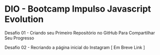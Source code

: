 # DIO - Bootcamp Impulso Javascript Evolution


Desafio 01 - 
Criando seu Primeiro Repositório no GitHub Para Compartilhar Seu Progresso

Desafio 02 - 
Recriando a página inicial do Instagram [ Em Breve Link ]
